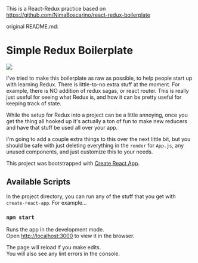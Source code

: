 This is a React-Redux practice based on
https://github.com/NimaBoscarino/react-redux-boilerplate

original README.md:
# Simple Redux Boilerplate

![](https://cl.ly/8a48a60c1933/Screen%20Recording%202019-04-11%20at%2004.59%20PM.gif)

I've tried to make this boilerplate as raw as possible, to help people start up with learning Redux. There is little-to-no extra stuff at the moment. For example, there is NO addition of redux sagas, or react router. This is really just useful for seeing what Redux is, and how it can be pretty useful for keeping track of state.

While the setup for Redux into a project can be a little annoying, once you get the thing all hooked up it's actually a ton of fun to make new reducers and have that stuff be used all over your app.

I'm going to add a couple extra things to this over the next little bit, but you should be safe with just deleting everything in the `render` for `App.js`, any unused components, and just customize this to your needs.


This project was bootstrapped with [Create React App](https://github.com/facebook/create-react-app).

## Available Scripts

In the project directory, you can run any of the stuff that you get with `create-react-app`. For example...

### `npm start`

Runs the app in the development mode.<br>
Open [http://localhost:3000](http://localhost:3000) to view it in the browser.

The page will reload if you make edits.<br>
You will also see any lint errors in the console.
